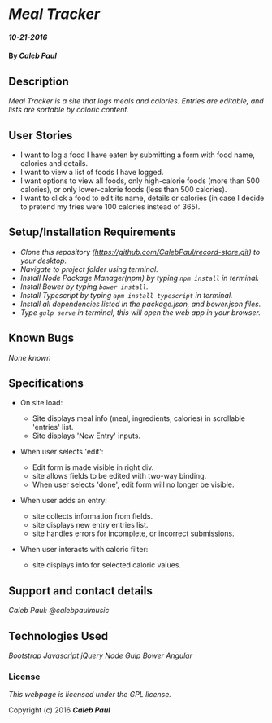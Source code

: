 # _Meal Tracker_

#### _10-21-2016_

#### By _**Caleb Paul**_

## Description

_Meal Tracker is a site that logs meals and calories._
_Entries are editable, and lists are sortable by caloric content._

## User Stories
* I want to log a food I have eaten by submitting a form with food name, calories and details.
* I want to view a list of foods I have logged.
* I want options to view all foods, only high-calorie foods (more than 500 calories), or only lower-calorie foods (less than 500 calories).
* I want to click a food to edit its name, details or calories (in case I decide to pretend my fries were 100 calories instead of 365).

## Setup/Installation Requirements

* _Clone this repository (https://github.com/CalebPaul/record-store.git) to your desktop._
* _Navigate to project folder using terminal._
* _Install Node Package Manager(npm) by typing `npm install` in terminal._
* _Install Bower by typing `bower install`._
* _Install Typescript by typing `apm install typescript` in terminal._
* _Install all dependencies listed in the package.json, and bower.json files._
* _Type `gulp serve` in terminal, this will open the web app in your browser._


## Known Bugs

_None known_

## Specifications
* On site load:
    - Site displays meal info (meal, ingredients, calories) in scrollable 'entries' list.
    - Site displays 'New Entry' inputs.

* When user selects 'edit':
    - Edit form is made visible in right div.
    - site allows fields to be edited with two-way binding.
    - When user selects 'done', edit form will no longer be visible.

* When user adds an entry:
    - site collects information from fields.
    - site displays new entry entries list.
    - site handles errors for incomplete, or incorrect submissions.
    
* When user interacts with caloric filter:
    - site displays info for selected caloric values.

## Support and contact details

_Caleb Paul: @calebpaulmusic_


## Technologies Used

_Bootstrap_
_Javascript_
_jQuery_
_Node_
_Gulp_
_Bower_
_Angular_

### License
*This webpage is licensed under the GPL license.*

Copyright (c) 2016 **_Caleb Paul_**
